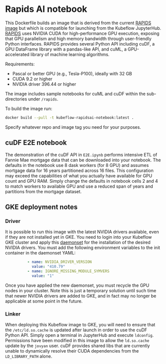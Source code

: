 # Rapids AI notebook

This Dockerfile builds an image that is derived from the current [RAPIDS image](https://ngc.nvidia.com/catalog/containers) but which is compatible for launching from the Kubeflow JupyterHub. [RAPIDS](https://devblogs.nvidia.com/gpu-accelerated-analytics-rapids/) uses NVIDIA CUDA for high-performance GPU execution, exposing that GPU parallelism and high memory bandwidth through user-friendly Python interfaces. RAPIDS provides several Python API including cuDF, a GPU DataFrame library with a pandas-like API, and cuML, a GPU-accelerated library of machine learning algorithms.

Requirements:

* Pascal or better GPU (e.g., Tesla-P100), ideally with 32 GB
* CUDA 9.2 or higher
* NVIDIA driver 396.44 or higher

The image includes sample notebooks for cuML and cuDF within the sub-directories under `/rapids`.

To build the image run:

```bash
docker build --pull -t kubeflow-rapidsai-notebook:latest .
```

Specify whatever repo and image tag you need for your purposes.

## cuDF E2E notebook

The demonstration of the cuDF API in `E2E.ipynb` performs intensive ETL of Fannie Mae mortgage data that can be downloaded into your notebook. The defaults in the notebook use 8 dask workers (for 8 GPU) and assumes mortgage data for 16 years partitioned across 16 files. This configuration may exceed the capabilities of what you actually have available for GPU count and GPU RAM. Simply change the defaults in notebook cells 2 and 4 to match workers to available GPU and use a reduced span of years and partitions from the mortgage dataset.

## GKE deployment notes

### Driver

It is possible to run this image with the latest NVIDIA drivers available, even if they are not installed yet in GKE. You need to login into your Kubeflow GKE cluster and apply this [daemonset](https://github.com/GoogleCloudPlatform/container-engine-accelerators/blob/master/daemonset.yaml) for the installation of the desired NVIDIA drivers. You must add the following environment variables to the init container in the daemonset YAML:

```yaml
          - name: NVIDIA_DRIVER_VERSION
            value: "410.79"
          - name: IGNORE_MISSING_MODULE_SYMVERS
            value: "1"
```

Once you have applied the new daemonset, you must recycle the GPU nodes in your cluster. Note this is just a temporary solution until such time that newer NVIDIA drivers are added to GKE, and in fact may no longer be applicable at some point in the future.

### Linker

When deploying this Kubeflow image to GKE, you will need to ensure that the `/etc/ld.so.cache` is updated after launch in order to use the cuDF Python API. Simply open a terminal in JupyterHub and execute `ldconfig`. Permissions have been modified in this image to allow the `ld.so.cache` update by the `jovyan` user. cuDF provides shared libs that are currently unable to dynamically resolve their CUDA dependencies from the `LD_LIBRARY_PATH` alone.
